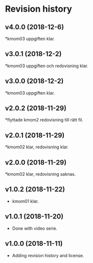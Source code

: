 Revision history
======================

v4.0.0 (2018-12-6)
---------------------

*kmom03 uppgiften klar. 

v3.0.1 (2018-12-2)
---------------------

*kmom03 uppgiften och redovisning klar. 

v3.0.0 (2018-12-2)
---------------------

*kmom03 uppgiften klar. 

v2.0.2 (2018-11-29)
---------------------

*flyttade kmom2 redovisning till rätt fil. 

v2.0.1 (2018-11-29)
---------------------

*kmom02 klar, redovisning klar. 

v2.0.0 (2018-11-29)
---------------------

*kmom02 klar, redovisning saknas. 

v1.0.2 (2018-11-22)
---------------------

* kmom01 klar.

v1.0.1 (2018-11-20)
---------------------

* Done with video serie. 

v1.0.0 (2018-11-11)
---------------------

* Adding revision history and license. 